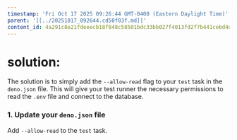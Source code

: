 ```yaml
---
timestamp: 'Fri Oct 17 2025 09:26:44 GMT-0400 (Eastern Daylight Time)'
parent: '[[../20251017_092644.cd50f03f.md]]'
content_id: 4a291c8e21fdeeecb18f848c58501bdc33bb027f4013fd2f7b441cebd4d161e0
---
```


# solution:

The solution is to simply add the `--allow-read` flag to your `test` task in the `deno.json` file. This will give your test runner the necessary permissions to read the `.env` file and connect to the database.

### 1. Update your `deno.json` file

Add `--allow-read` to the `test` task.
